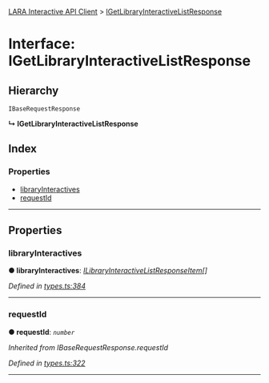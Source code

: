 [LARA Interactive API Client](../README.md) > [IGetLibraryInteractiveListResponse](../interfaces/igetlibraryinteractivelistresponse.md)

# Interface: IGetLibraryInteractiveListResponse

## Hierarchy

 `IBaseRequestResponse`

**↳ IGetLibraryInteractiveListResponse**

## Index

### Properties

* [libraryInteractives](igetlibraryinteractivelistresponse.md#libraryinteractives)
* [requestId](igetlibraryinteractivelistresponse.md#requestid)

---

## Properties

<a id="libraryinteractives"></a>

###  libraryInteractives

**● libraryInteractives**: *[ILibraryInteractiveListResponseItem](ilibraryinteractivelistresponseitem.md)[]*

*Defined in [types.ts:384](../../../lara-typescript/src/interactive-api-client/types.ts#L384)*

___
<a id="requestid"></a>

###  requestId

**● requestId**: *`number`*

*Inherited from IBaseRequestResponse.requestId*

*Defined in [types.ts:322](../../../lara-typescript/src/interactive-api-client/types.ts#L322)*

___

